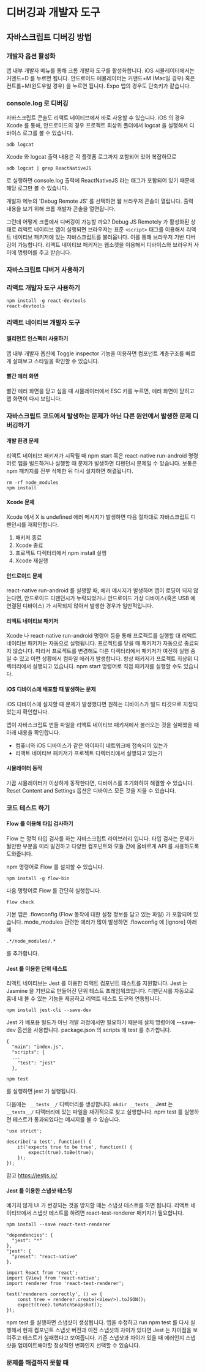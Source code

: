 # 디버깅과 개발자 도구

## 자바스크립트 디버깅 방법

### 개발자 옵션 활성화
앱 내부 개발자 메뉴를 통해 크롬 개발자 도구를 활성화합니다. 
iOS 시뮬레이터에서는 커멘드+D 를 누르면 됩니다. 안드로이드 에뮬레이터는 커맨드+M (Mac일 경우) 혹은 컨트롤+M(윈도우일 경우) 을 누르면 됩니다. 
Expo 앱의 경우도 단축키가 같습니다.

### console.log 로 디버깅
자바스크립트 콘솔도 리액트 네이티브에서 바로 사용할 수 있습니다. 
iOS 의 경우 Xcode 를 통해, 
안드로이드의 경우 프로젝트 최상위 폴더에서 logcat 을 실행해서 디바이스 로그를 볼 수 있습니다.
```
adb logcat
```

Xcode 와 logcat 출력 내용은 각 플랫폼 로그까지 포함되어 있어 복잡하므로
```
adb logcat | grep ReactNativeJS
```
로 실행하면 console.log 출력에 ReactNativeJS 라는 태그가 포함되어 있기 때문에 해당 로그만 볼 수 있습니다. 

개발자 메뉴의 'Debug Remote JS' 를 선택하면 웹 브라우저 콘솔이 열립니다. 출력 내용을 보기 위해 크롬 개발자 콘솔을 열면됩니다.

그런데 어떻게 크롬에서 디버깅이 가능할 까요? Debug JS Remotely 가 활성화된 상태로 리액트 네이티브 앱이 실행되면 브라우저는 표준 ```<script>``` 태그를 이용해서 리액트 네이티브 패키저에 있는 자바스크립트를 불러옵니다. 이를 통해 브라우저 기반 디버깅이 가능합니다. 리액트 네이티브 패키저는 웹소켓을 이용해서 디바이스와 브라우저 사이에 명령어를 주고 받습니다. 

### 자바스크립트 디버거 사용하기

### 리액트 개발자 도구 사용하기
```
npm install -g react-devtools
react-devtools
```

### 리액트 네이티브 개발자 도구
#### 엘리먼트 인스펙터 사용하기
앱 내부 개발자 옵션에 Toggle inspector 기능을 이용하면 컴포넌트 계층구조를 빠르게 살펴보고 스타일을 확인할 수 있습니다. 

#### 빨간 에러 화면
빨간 에러 화면을 닫고 싶을 때 시뮬레이터에서 ESC 키를 누르면, 에러 화면이 닫히고 앱 화면이 다시 보입니다.

### 자바스크립트 코드에서 발생하는 문제가 아닌 다른 원인에서 발생한 문제 디버깅하기

#### 개발 환경 문제
리액트 네이티브 패키저가 시작될 때
npm start 혹은 react-native run-android 명령어로 앱을 빌드하거나 실행할 때 문제가 발생하면 디펜던시 문제일 수 있습니다. 
보통은 npm 패키지를 전부 삭제한 뒤 다시 설치하면 해결됩니다.
```
rm -rf node_modules
npm install
```

#### Xcode 문제
Xcode 에서 X is undefined 에러 메시지가 발생하면 다음 절차대로 자바스크립트 디펜던시를 재확인합니다.
1. 패키저 종료
2. Xcode 종료
3. 프로젝트 디렉터리에서 npm install 실행
4. Xcode 재실행

#### 안드로이드 문제
react-native run-android 를 실행할 때, 에러 메시지가 발생하며 앱이 로딩이 되지 않는다면, 안드로이드 디펜던시가 누락되었거나 안드로이드 가상 디바이스(혹은 USB 에 연결된 디바이스) 가 시작되지 않아서 발생한 경우가 일반적입니다. 

#### 리액트 네이티브 패키저
Xcode 나 react-native run-android 명령어 등을 통해 프로젝트를 실행할 대 리액트 네이티브 패키저는 자동으로 실행됩니다. 프로젝트를 닫을 때 패키저가 자동으로 종료되지 않습니다. 따라서 프로젝트를 변경해도 다른 디렉터리에서 패키저가 여전히 실행 중일 수 있고 이런 상황에서 컴파일 에러가 발생합니다. 항상 패키저가 프로젝트 최상위 디렉터리에서 실행되고 있습니다. npm start 명령어로 직접 패키저를 실행할 수도 있습니다. 

#### iOS 디바이스에 배포할 때 발생하는 문제
iOS 디바이스에 설치할 때 문제가 발생했다면 원하는 디바이스가 빌드 타깃으로 지정되었는지 확인합니다. 

앱이 자바스크립트 번들 파일을 리액트 네이티브 패키저에서 불러오는 것을 실패했을 때 아래 내용을 확인합니다.

- 컴퓨너와 iOS 디바이스가 같은 와이파이 네트워크에 접속되어 있는가
- 리액트 네이티브 패키저가 프로젝트 디렉터리에서 실행되고 있는가

#### 시뮬레이터 동작
가끔 시뮬레이터가 이상하게 동작한다면, 디바이스를 초기화하여 해결할 수 있습니다. Reset Content and Settings 옵션은 디바이스 모든 것을 지울 수 있습니다.

### 코드 테스트 하기

#### Flow 를 이용해 타입 검사하기
Flow 는 정적 타입 검사를 하는 자바스크립트 라이브러리 입니다. 타입 검사는 문제가 될만한 부분을 미리 발견하고 다양한 컴포넌트와 모듈 간에 올바르게 API 를 사용하도록 도와줍니다. 

npm 명령어로 Flow 를 설치할 수 있습니다.
```
npm install -g flow-bin
```

다음 명령어로 Flow 를 간단히 실행합니다.
```
flow check
```
기본 앱은 .flowconfig (Flow 동작에 대한 설정 정보를 담고 있는 파일) 가 포함되어 있습니다. mode_modules 관련한 에러가 많이 발생하면 .flowconfig 에 [ignore] 아래에
```
.*/node_modules/.*
```
를 추가합니다. 

#### Jest 를 이용한 단위 테스트
리액트 네이티브는 Jest 를 이용한 리액트 컴포넌트 테스트를 지원합니다. Jest 는 Jasmine 을 기반으로 만들어진 단위 테스트 프레임워크입니다. 디펜던시를 자동으로 흉내 내 볼 수 있는 기능을 제공하고 리액트 테스트 도구와 연동됩니다. 

```
npm install jest-cli --save-dev
```
Jest 가 배포용 빌드가 아닌 개발 과정에서만 필요하기 때문에 설치 명령어에 --save-dev 옵션을 사용합니다. 
package.json 의 scripts 에 test 를 추가합니다.
```
{  
  "main": "index.js",  
  "scripts": {   
  ...
    "test": "jest"  
  },
```

```
npm test
```
를 실행하면 jest 가 실행됩니다.

다음에는 ``` __tests__/``` 디렉터리를 생성합니다. ```mkdir __tests__``` Jest 는 ```__tests__/``` 디렉터리에 있는 파일을 재귀적으로 찾고 실행합니다. npm test 를 실행하면 테스트가 통과되었다는 메시지를 볼 수 있습니다. 

```
'use strict';  
  
describe('a test', function() {  
    it('expects true to be true', function() {  
        expect(true).toBe(true);  
    });  
});
```
참고 https://jestjs.io/

#### Jest 를 이용한 스냅샷 테스팅
예기치 않게 UI 가 변경되는 것을 방지할 때는 스냅샷 테스트를 하면 됩니다. 리액트 네이티브에서 스냅샷 테스트를 하려면 react-test-renderer 패키지가 필요합니다.
```
npm install --save react-test-renderer
```

```
"dependencies": {  
  "jest": "*"  
},  
"jest": {  
  "preset": "react-native"  
},
```

```
import React from 'react';  
import {View} from 'react-native';  
import renderer from 'react-test-renderer';  
  
test('renderers correctly', () => {  
    const tree = renderer.create(<View/>).toJSON();  
    expect(tree).toMatchSnapshot();  
});
```

npm test 를 실행하면 스냅샷이 생성됩니다. 
앱을 수정하고 run npm test 를 다시 실행해서 현재 컴포넌트 스냅샷 버전과 이전 스냅샷의 차이가 있다면 Jest 는 차이점을 보여주고 테스트가 실패했다고 보여줍니다. 
기존 스냅샷과 차이가 있을 때 에러인지 스냅샷을 업데이트해야할 정상적인 변화인지 선택할 수 있습니다. 

### 문제를 해결하지 못할 때 
<!--stackedit_data:
eyJoaXN0b3J5IjpbLTE0MDIyNzAzOTksNzUwNDUwNTE0LC02OT
I3Nzg3NzAsLTE0NDA3Nzk2MDcsLTM2Mjc1MTUzNiwtMjA2ODA1
OTM3MCwtNDkyMDA2MDYwLC0xNTU0NTY2NDgzLDE4OTI5NjM0ND
MsOTE4MzUwNzk4XX0=
-->